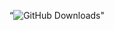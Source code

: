“<img src="https://img.shields.io/github/downloads/USERNAME/REPOSITORY/total" alt="GitHub Downloads">"
